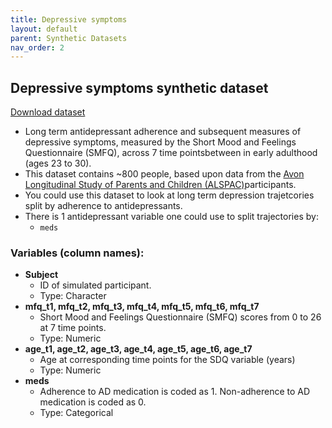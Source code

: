 ```yaml
---
title: Depressive symptoms
layout: default
parent: Synthetic Datasets
nav_order: 2
---
```


<div class="container">
    <h2 class="heading">Depressive symptoms synthetic dataset</h2>
    <a href="/assets/synthetic_data/ad_use_dep_simulated.csv" class="btn btn-blue">Download dataset</a>
</div>


* Long term antidepressant adherence and subsequent measures of depressive symptoms, measured by the Short Mood and Feelings Questionnaire (SMFQ),  across 7 time pointsbetween in early adulthood (ages 23 to 30).
* This dataset contains ~800 people, based upon data from the [Avon Longitudinal Study of Parents and Children (ALSPAC)](https://https://www.bristol.ac.uk/alspac/)participants.
* You could use this dataset to look at long term depression trajetcories split by adherence to antidepressants. 
* There is 1 antidepressant variable one could use to split trajectories by: 
   *  `meds`

### Variables (column names):
  * **Subject**
     * ID of simulated participant. 
     * Type: Character 
  * **mfq_t1, mfq_t2, mfq_t3, mfq_t4, mfq_t5, mfq_t6, mfq_t7**
     * Short Mood and Feelings Questionnaire (SMFQ) scores from 0 to 26 at 7 time points. 
     * Type: Numeric
  * **age_t1, age_t2, age_t3, age_t4, age_t5, age_t6, age_t7**
     * Age at corresponding time points for the SDQ variable (years)
     * Type: Numeric
  * **meds**
    * Adherence to AD medication is coded as 1. Non-adherence to AD medication is coded as 0. 
    * Type: Categorical
